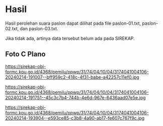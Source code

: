 # Hasil

Hasil perolehan suara paslon dapat dilihat pada file paslon-01.txt, paslon-02.txt, dan paslon-03.txt.

Jika tidak ada, artinya data tersebut belum ada pada SIREKAP.

## Foto C Plano

https://sirekap-obj-formc.kpu.go.id/4368/pemilu/ppwp/31/74/04/10/04/3174041004106-20240214-191007--bff959c2-418c-4f31-babe-a42257c11ef0.jpg

https://sirekap-obj-formc.kpu.go.id/4368/pemilu/ppwp/31/74/04/10/04/3174041004106-20240214-191751--45c3c7b4-744b-4e6d-967e-6436aad07e5e.jpg

https://sirekap-obj-formc.kpu.go.id/4368/pemilu/ppwp/31/74/04/10/04/3174041004106-20240214-193904--e593ce85-c3b8-4a90-ab17-fe607c767f9c.jpg

